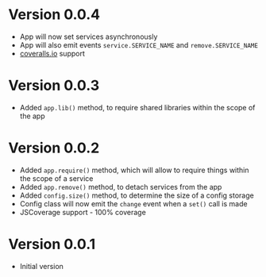# Version 0.0.4
* App will now set services asynchronously
* App will also emit events `service.SERVICE_NAME` and `remove.SERVICE_NAME`
* [coveralls.io](http://coveralls.io/) support

# Version 0.0.3
* Added `app.lib()` method, to require shared libraries within the scope of the app

# Version 0.0.2
* Added `app.require()` method, which will allow to require things within the scope of a service
* Added `app.remove()` method, to detach services from the app
* Added `config.size()` method, to determine the size of a config storage
* Config class will now emit the `change` event when a `set()` call is made
* JSCoverage support - 100% coverage

# Version 0.0.1
* Initial version

